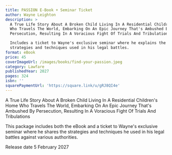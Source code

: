 ```yaml
---
title: PASSION E-Book + Seminar Ticket
author: Wayne Leighton
description: >
  A True Life Story About A Broken Child Living In A Residential Children's Home
  Who Travels The World, Embarking On An Epic Journey That's Ambushed By
  Persecution, Resulting In A Voracious Fight Of Trials And Tribulations

  Includes a ticket to Wayne's exclusive seminar where he explains the
  strategies and techniques used in his legal battles.
format: eBook
price: 45
coverImageUrl: /images/books/find-your-passion.jpeg
category: Lawfare
publishedYear: 2027
pages: 324
isbn: ''
squarePaymentUrl: 'https://square.link/u/gRJ8QI4e'
---
```


A True Life Story About A Broken Child Living In A Residential Children's Home Who Travels The World, Embarking On An Epic Journey That's Ambushed By Persecution, Resulting In A Voracious Fight Of Trials And Tribulations

This package includes both the eBook and a ticket to Wayne's exclusive seminar where he shares the strategies and techniques he used in his legal battles against various authorities.



Release date 5 February 2027
